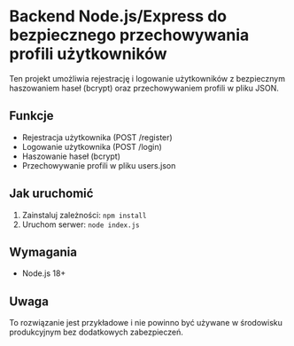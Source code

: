 # Backend Node.js/Express do bezpiecznego przechowywania profili użytkowników

Ten projekt umożliwia rejestrację i logowanie użytkowników z bezpiecznym haszowaniem haseł (bcrypt) oraz przechowywaniem profili w pliku JSON.

## Funkcje
- Rejestracja użytkownika (POST /register)
- Logowanie użytkownika (POST /login)
- Haszowanie haseł (bcrypt)
- Przechowywanie profili w pliku users.json

## Jak uruchomić
1. Zainstaluj zależności: `npm install`
2. Uruchom serwer: `node index.js`

## Wymagania
- Node.js 18+

## Uwaga
To rozwiązanie jest przykładowe i nie powinno być używane w środowisku produkcyjnym bez dodatkowych zabezpieczeń.
